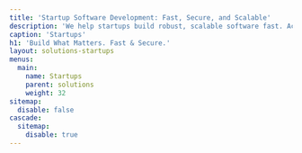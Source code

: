 ```yaml
---
title: 'Startup Software Development: Fast, Secure, and Scalable'
description: 'We help startups build robust, scalable software fast. Achieve cost savings, secure systems, and investor-ready technology with our expert team.'
caption: 'Startups'
h1: 'Build What Matters. Fast & Secure.'
layout: solutions-startups
menus:
  main:
    name: Startups
    parent: solutions
    weight: 32
sitemap:
  disable: false
cascade:
  sitemap:
    disable: true
---
```

